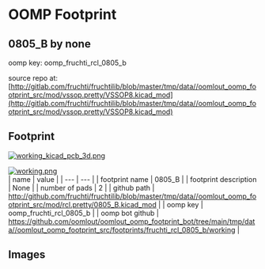 # OOMP Footprint  
## 0805_B  by none  
  
oomp key: oomp_fruchti_rcl_0805_b  
  
source repo at: [http://gitlab.com/fruchti/fruchtilib/blob/master/tmp/data//oomlout_oomp_footprint_src/mod/vssop.pretty/VSSOP8.kicad_mod](http://gitlab.com/fruchti/fruchtilib/blob/master/tmp/data//oomlout_oomp_footprint_src/mod/vssop.pretty/VSSOP8.kicad_mod)  
## Footprint  
  
[![working_kicad_pcb_3d.png](working_kicad_pcb_3d_600.png)](working_kicad_pcb_3d.png)  
  
[![working.png](working_600.png)](working.png)  
| name | value | 
| --- | --- | 
| footprint name | 0805_B | 
| footprint description | None | 
| number of pads | 2 | 
| github path | http://github.com/fruchti/fruchtilib/blob/master/tmp/data//oomlout_oomp_footprint_src/mod/rcl.pretty/0805_B.kicad_mod | 
| oomp key | oomp_fruchti_rcl_0805_b | 
| oomp bot github | https://github.com/oomlout/oomlout_oomp_footprint_bot/tree/main/tmp/data//oomlout_oomp_footprint_src/footprints/fruchti_rcl_0805_b/working | 
## Images  
